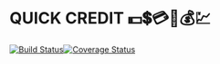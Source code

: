 # QUICK CREDIT 💵💲💳💸💰💹
[![Build Status](https://www.travis-ci.com/RIDUMATICS/QuickCash.svg?branch=main)](https://www.travis-ci.com/RIDUMATICS/QuickCash)[![Coverage Status](https://coveralls.io/repos/github/RIDUMATICS/QuickCash/badge.svg?branch=main)](https://coveralls.io/github/RIDUMATICS/QuickCash?branch=main)